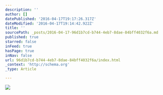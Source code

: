```yaml
---
description: ''
author: []
datePublished: '2016-04-17T19:17:26.317Z'
dateModified: '2016-04-17T19:14:42.922Z'
title: ''
sourcePath: _posts/2016-04-17-96d1b7cd-b744-4eb7-8dae-84bff4032f6a.md
published: true
starred: false
inFeed: true
hasPage: true
inNav: false
url: 96d1b7cd-b744-4eb7-8dae-84bff4032f6a/index.html
_context: 'http://schema.org'
_type: Article

---
```

![](https://the-grid-user-content.s3-us-west-2.amazonaws.com/a82ded4e-d7b6-4b7a-a94a-2b106afa920a.png)